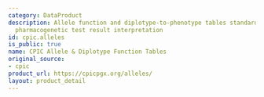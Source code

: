 ```yaml
---
category: DataProduct
description: Allele function and diplotype-to-phenotype tables standardized for clinical
  pharmacogenetic test result interpretation
id: cpic.alleles
is_public: true
name: CPIC Allele & Diplotype Function Tables
original_source:
- cpic
product_url: https://cpicpgx.org/alleles/
layout: product_detail
---
```

